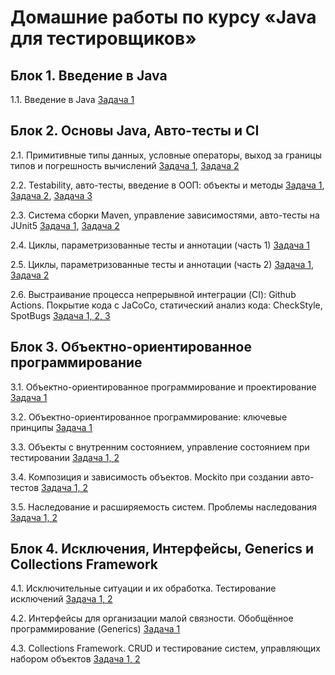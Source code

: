 # Домашние работы по курсу «Java для тестировщиков»

## Блок 1. Введение в Java

1.1. Введение в Java
   [Задача 1](https://github.com/Ekaterina-Isabel/recipe)
   
## Блок 2. Основы Java, Авто-тесты и CI
   
2.1. Примитивные типы данных, условные операторы, выход за границы типов и погрешность вычислений
   [Задача 1](https://github.com/Ekaterina-Isabel/1.2.-miles), 
   [Задача 2](https://github.com/Ekaterina-Isabel/1.2.-Get_a_ruble_for_every_100)
   
2.2. Testability, авто-тесты, введение в ООП: объекты и методы
   [Задача 1](https://github.com/Ekaterina-Isabel/1.3.-Miles_modernization), 
   [Задача 2](https://github.com/Ekaterina-Isabel/1.3.-Body_Mass_Index), 
   [Задача 3](https://github.com/Ekaterina-Isabel/1.3.-Credit_calculator)
   
2.3. Система сборки Maven, управление зависимостями, авто-тесты на JUnit5
   [Задача 1](https://github.com/Ekaterina-Isabel/1.4.-BonusService), 
   [Задача 2](https://github.com/Ekaterina-Isabel/1.4.-Logs)
   
2.4. Циклы, параметризованные тесты и аннотации (часть 1)
   [Задача 1](https://github.com/Ekaterina-Isabel/1.5.-SQR)
   
2.5. Циклы, параметризованные тесты и аннотации (часть 2)
   [Задача 1](https://github.com/Ekaterina-Isabel/1.6.-Statistics), 
   [Задача 2](https://github.com/Ekaterina-Isabel/1.6.-CsvFileSource)
   
2.6. Выстраивание процесса непрерывной интеграции (CI): Github Actions. Покрытие кода с JaCoCo, статический анализ кода: CheckStyle, SpotBugs
   [Задача 1, 2, 3](https://github.com/Ekaterina-Isabel/1.7.-CheckStyle_and_MavenPlugin)
   
## Блок 3. Объектно-ориентированное программирование

3.1. Объектно-ориентированное программирование и проектирование
   [Задача 1](https://github.com/Ekaterina-Isabel/10.-Radio)
   
3.2. Объектно-ориентированное программирование: ключевые принципы
   [Задача 1](https://github.com/Ekaterina-Isabel/1.8.-API)

3.3. Объекты с внутренним состоянием, управление состоянием при тестировании
   [Задача 1, 2](https://github.com/Ekaterina-Isabel/10.-Radio/pull/2)

3.4. Композиция и зависимость объектов. Mockito при создании авто-тестов
   [Задача 1, 2](https://github.com/Ekaterina-Isabel/11.-Poster_manager)

3.5. Наследование и расширяемость систем. Проблемы наследования
   [Задача 1, 2](https://github.com/Ekaterina-Isabel/Product_Manager)
   
## Блок 4. Исключения, Интерфейсы, Generics и Collections Framework

4.1. Исключительные ситуации и их обработка. Тестирование исключений
   [Задача 1, 2](https://github.com/Ekaterina-Isabel/13.-NotFoundException)

4.2. Интерфейсы для организации малой связности. Обобщённое программирование (Generics)
   [Задача 1](https://github.com/Ekaterina-Isabel/14.-Ticket_Search)

4.3. Collections Framework. CRUD и тестирование систем, управляющих набором объектов
   [Задача 1, 2](https://github.com/Ekaterina-Isabel/15.-Tournament)
   
